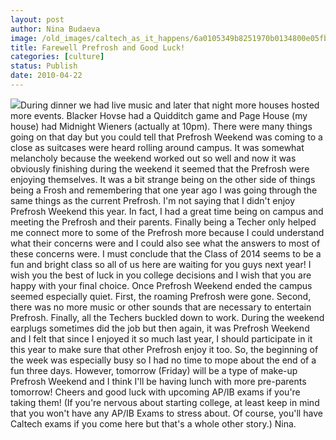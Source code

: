 ```yaml
---
layout: post
author: Nina Budaeva
image: /old_images/caltech_as_it_happens/6a0105349b8251970b0134800e05fb970c.jpg
title: Farewell Prefrosh and Good Luck!
categories: [culture]
status: Publish
date: 2010-04-22
---
```




![](/old_images/caltech_as_it_happens/6a0105349b8251970b0134800e0733970c.jpg)During dinner we had live music and later that night more houses hosted more events. Blacker Hovse had a Quidditch game and Page House (my house) had Midnight Wieners (actually at 10pm). There were many things going on that day but you could tell that Prefrosh Weekend was coming to a close as suitcases were heard rolling around campus. It was somewhat melancholy because the weekend worked out so well and now it was obviously finishing during the weekend it seemed that the Prefrosh were enjoying themselves. It was a bit strange being on the other side of things being a Frosh and remembering that one year ago I was going through the same things as the current Prefrosh. I'm not saying that I didn't enjoy Prefrosh Weekend this year. In fact, I had a great time being on campus and meeting the Prefrosh and their parents. Finally being a Techer only helped me connect more to some of the Prefrosh more because I could understand what their concerns were and I could also see what the answers to most of these concerns were. I must conclude that the Class of 2014 seems to be a fun and bright class so all of us here are waiting for you guys next year! I wish you the best of luck in you college decisions and I wish that you are happy with your final choice. 
Once Prefrosh Weekend ended the campus seemed especially quiet. First, the roaming Prefrosh were gone. Second, there was no more music or other sounds that are necessary to entertain Prefrosh. Finally, all the Techers buckled down to work. During the weekend earplugs sometimes did the job but then again, it was Prefrosh Weekend and I felt that since I enjoyed it so much last year, I should participate in it this year to make sure that other Prefrosh enjoy it too. So, the beginning of the week was especially busy so I had no time to mope about the end of a fun three days. However, tomorrow (Friday) will be a type of make-up Prefrosh Weekend and I think I'll be having lunch with more pre-parents tomorrow!
Cheers and good luck with upcoming AP/IB exams if you're taking them! (If you're nervous about starting college, at least keep in mind that you won't have any AP/IB Exams to stress about. Of course, you'll have Caltech exams if you come here but that's a whole other story.)
Nina.

